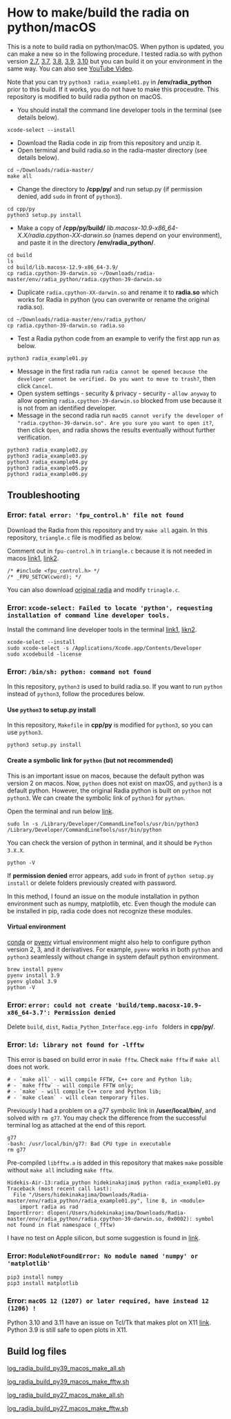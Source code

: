 # How to make/build the radia on python/macOS

This is a note to build radia on python/macOS. When python is updated, you can make a new so in the following procedure. I tested radia.so with python version [2.7](https://github.com/hidecode221b/Radia/blob/master/env/radia_python/radia.cpython-27m-darwin.so), [3.7](https://github.com/hidecode221b/Radia/blob/master/env/radia_python/radia.cpython-37m-darwin.so), [3.8](https://github.com/hidecode221b/Radia/blob/master/env/radia_python/radia.cpython-38-darwin.so), [3.9](https://github.com/hidecode221b/Radia/blob/master/env/radia_python/radia.cpython-39-darwin.so), [3.10](https://github.com/hidecode221b/Radia/blob/master/env/radia_python/radia.cpython-310-darwin.so) but you can build it on your environment in the same way. You can also see [YouTube Video](https://youtu.be/mbbfCD5LF5c). 

Note that you can try `python3 radia_example01.py` in **/env/radia_python** prior to this build. If it works, you do not have to make this proceudre. This repository is modified to build radia python on macOS.

- You should install the command line developer tools in the terminal (see details below).
```
xcode-select --install
```
- Download the Radia code in zip from this repository and unzip it.
- Open terminal and build radia.so in the radia-master directory (see details below).
```
cd ~/Downloads/radia-master/
make all
```
- Change the directory to **/cpp/py/** and run setup.py (if permission denied, add `sudo` in front of `python3`).
```
cd cpp/py
python3 setup.py install
```
- Make a copy of **/cpp/py/build/** *lib.macosx-10.9-x86_64-X.X/radia.cpython-XX-darwin.so* (names depend on your environment), and paste it in the directory **/env/radia_python/**.
```
cd build
ls
cd build/lib.macosx-12.9-x86_64-3.9/
cp radia.cpython-39-darwin.so ~/Downloads/radia-master/env/radia_python/radia.cpython-39-darwin.so
```
- Duplicate `radia.cpython-XX-darwin.so` and rename it to **radia.so** which works for Radia in python (you can overwrite or rename the original radia.so).
```
cd ~/Downloads/radia-master/env/radia_python/
cp radia.cpython-39-darwin.so radia.so
```
- Test a Radia python code from an example to verify the first app run as below.
```
python3 radia_example01.py
```

- Message in the first radia run `radia cannot be opened because the developer cannot be verified. Do you want to move to trash?`, then click `Cancel`.
- Open system settings - security & privacy - security - `allow anyway` to allow opening `radia.cpython-39-darwin.so` blocked from use because it is not from an identified developer.
- Message in the second radia run `macOS cannot verify the developer of "radia.cpython-39-darwin.so". Are you sure you want to open it?`, then click `Open`, and radia shows the results eventually without further verification.

```
python3 radia_example02.py
python3 radia_example03.py
python3 radia_example04.py
python3 radia_example05.py
python3 radia_example06.py
```

## Troubleshooting

### Error: `fatal error: 'fpu_control.h' file not found`

Download the Radia from this repository and try `make all` again. In this repository, `triangle.c` file is modified as below.

Comment out in `fpu-control.h` in `triangle.c` because it is not needed in macos [link1](https://github.com/YosysHQ/yosys/issues/334), [link2](https://stackoverflow.com/questions/4271881/newbie-problem-with-gcc-4-2-compiler-mac-osx-fpu-control-h-no-such-file-or-d).

```
/* #include <fpu_control.h> */
/* _FPU_SETCW(cword); */
```

You can also download [original radia](https://github.com/ochubar/Radia) and modify `trinagle.c`.

### Error: `xcode-select: Failed to locate 'python', requesting installation of command line developer tools.`

Install the command line developer tools in the terminal [link1](https://mac.install.guide/commandlinetools/), [likn2](https://www.intel.com/content/www/us/en/developer/articles/troubleshooting/error-ld-library-not-found-with-macos-big-sur.html).

```
xcode-select --install
sudo xcode-select -s /Applications/Xcode.app/Contents/Developer
sudo xcodebuild -license
```

### Error: `/bin/sh: python: command not found`

In this repository, `python3` is used to build radia.so. If you want to run `python` instead of `python3`, follow the procedures below.

#### Use `python3` to setup.py install

In this repository, `Makefile` in **cpp/py** is modified for `python3`, so you can use `python3`.
```
python3 setup.py install
```

#### Create a symbolic link for `python` (but not recommended)

This is an important issue on macos, because the default python was version 2 on macos. Now, `python` does not exist on maxOS, and `python3` is a default python. However, the original Radia python is built on `python` not `python3`. We can create the symbolic link of `python3` for `python`.

Open the terminal and run below [link](https://developer.apple.com/forums/thread/704099).

```
sudo ln -s /Library/Developer/CommandLineTools/usr/bin/python3 /Library/Developer/CommandLineTools/usr/bin/python
```

You can check the version of python in terminal, and it should be `Python 3.X.X`.

```
python -V
```

If **permission denied** error appears, add `sudo` in front of `python setup.py install` or delete folders previously created with password.

In this method, I found an issue on the module installation in python environment such as numpy, matplotlib, etc. Even though the module can be installed in pip, radia code does not recognize these modules.


#### Virtual environment

[conda](https://conda.io/projects/conda/en/latest/user-guide/tasks/manage-environments.html) or [pyenv](https://www.janmeppe.com/blog/how-to-set-python3-as-default-mac/) virtual environment might also help to configure python version 2, 3, and it derivatives. For example, `pyenv` works in both `python` and `python3` seamlessly without change in system default python environment.

```
brew install pyenv
pyenv install 3.9
pyenv global 3.9
python -V
```

### Error: `error: could not create 'build/temp.macosx-10.9-x86_64-3.7': Permission denied`

Delete `build`, `dist`, `Radia_Python_Interface.egg-info ` folders in **cpp/py/**.

### Error: `ld: library not found for -lfftw`

This error is based on build error in `make fftw`. Check `make fftw` if `make all` does not work. 

```
# - `make all` - will compile FFTW, C++ core and Python lib;
# - `make fftw` - will compile FFTW only;
# - `make` - will compile C++ core and Python lib;
# - `make clean` - will clean temporary files.
```

Previously I had a problem on a g77 symbolic link in **/user/local/bin/**, and solved with `rm g77`. You may check the difference from the successful terminal log as attached at the end of this report.

```
g77
-bash: /usr/local/bin/g77: Bad CPU type in executable
rm g77
```

Pre-compiled `libfftw.a` is added in this repository that makes `make` possible without `make all` including `make fftw`.

```
Hidekis-Air-13:radia_python hidekinakajima$ python radia_example01.py
Traceback (most recent call last):
  File "/Users/hidekinakajima/Downloads/Radia-master/env/radia_python/radia_example01.py", line 8, in <module>
    import radia as rad
ImportError: dlopen(/Users/hidekinakajima/Downloads/Radia-master/env/radia_python/radia.cpython-39-darwin.so, 0x0002): symbol not found in flat namespace (_fftw)
```

I have no test on Apple silicon, but some suggestion is found in [link](https://stackoverflow.com/questions/73030706/how-to-install-fftw-2-1-5-on-an-m1-macbook-pro).


### Error: `ModuleNotFoundError: No module named 'numpy' or 'matplotlib'`

```
pip3 install numpy
pip3 install matplotlib
```

### Error: `macOS 12 (1207) or later required, have instead 12 (1206) !`

Python 3.10 and 3.11 have an issue on Tcl/Tk that makes plot on X11 [link](https://www.python.org/download/mac/tcltk/). Python 3.9 is still safe to open plots in X11.

## Build log files

[log_radia_build_py39_macos_make_all.sh](https://github.com/hidecode221b/Radia/blob/master/env/radia_python/log_radia_build_py39_macos_make_all.sh)

[log_radia_build_py39_macos_make_fftw.sh](https://github.com/hidecode221b/Radia/blob/master/env/radia_python/log_radia_build_py39_macos_make_fftw.sh)

[log_radia_build_py27_macos_make_all.sh](https://github.com/hidecode221b/Radia/blob/master/env/radia_python/log_radia_build_py27_macos_make_all.sh)

[log_radia_build_py27_macos_make_fftw.sh](https://github.com/hidecode221b/Radia/blob/master/env/radia_python/log_radia_build_py27_macos_make_fftw.sh)

